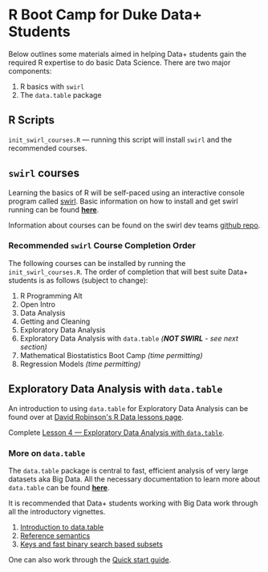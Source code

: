 # R Boot Camp for Duke Data+ Students

Below outlines some materials aimed in helping Data+ students gain the required R expertise to do basic Data Science. There are two major components:

1. R basics with `swirl`
2. The `data.table` package

## R Scripts

`init_swirl_courses.R` — running this script will install `swirl` and the recommended courses.

## `swirl` courses

Learning the basics of R will be self-paced using an interactive console program called [swirl](http://swirlstats.com/). Basic information on how to install and get swirl running can be found [**here**](http://swirlstats.com/students.html).

Information about courses can be found on the swirl dev teams [github repo](https://github.com/swirldev/swirl_courses#swirl-courses).

### Recommended `swirl` Course Completion Order

The following courses can be installed by running the `init_swirl_courses.R`. The order of completion that will best suite Data+ students is as follows (subject to change):

1. R Programming Alt
4. Open Intro
2. Data Analysis
6. Getting and Cleaning
7. Exploratory Data Analysis
8. Exploratory Data Analysis with `data.table` *(__NOT SWIRL__ - see next section)*
3. Mathematical Biostatistics Boot Camp *(time permitting)*
5. Regression Models *(time permitting)*

## Exploratory Data Analysis with `data.table`

An introduction to using `data.table` for Exploratory Data Analysis can be found over at [David Robinson's R Data lessons page](http://varianceexplained.org/RData/).

Complete [Lesson 4 — Exploratory Data Analysis with `data.table`](http://varianceexplained.org/RData/lessons/lesson4/).

### More on `data.table`

The `data.table` package is central to fast, efficient analysis of very large datasets aka Big Data. All the necessary documentation to learn more about `data.table` can be found [**here**](https://github.com/Rdatatable/data.table/wiki/Getting-started).

It is recommended that Data+ students working with Big Data work through all the introductory vignettes.

1. [Introduction to data.table](https://rawgit.com/wiki/Rdatatable/data.table/vignettes/datatable-intro-vignette.html)
1. [Reference semantics](https://rawgit.com/wiki/Rdatatable/data.table/vignettes/datatable-reference-semantics.html)
1. [Keys and fast binary search based subsets](https://rawgit.com/wiki/Rdatatable/data.table/vignettes/datatable-keys-fast-subset.html)

One can also work through the [Quick start guide](https://github.com/Rdatatable/data.table/wiki/vignettes/datatable-intro.pdf).